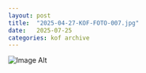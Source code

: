 ```yaml
---
layout:	post
title:	"2025-04-27-KOF-FOTO-007.jpg"
date:	2025-07-25
categories:	kof archive
---
```


![Image Alt](https://k0f.github.io/assets/2025-04-27-KOF-FOTO-007.jpg)